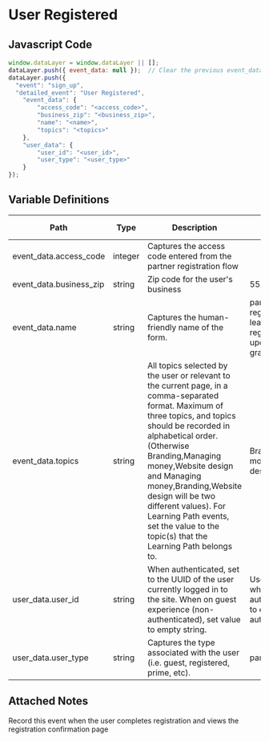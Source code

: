 # User Registered

### 

## Javascript Code
```js
window.dataLayer = window.dataLayer || [];
dataLayer.push({ event_data: null });  // Clear the previous event_data object.
dataLayer.push({
  "event": "sign_up",
  "detailed_event": "User Registered",
    "event_data": {
        "access_code": "<access_code>",
        "business_zip": "<business_zip>",
        "name": "<name>",
        "topics": "<topics>"
    },
    "user_data": {
        "user_id": "<user_id>",
        "user_type": "<user_type>"
    }
});
```

## Variable Definitions

|Path|Type|Description|Example|Pattern|Min Length|Max Length|Minimum|Maximum|Multiple Of|
| --- | --- | --- | --- | --- | --- | --- | --- | --- | --- |
|event_data.access_code|integer|Captures the access code entered from the partner registration flow||||||||
|event_data.business_zip|string|Zip code for the user's business|55555|||||||
|event_data.name|string|Captures the human-friendly name of the form.|partner registration, learner registration, profile update, superbowl grant, etc|||||||
|event_data.topics|string|All topics selected by the user or relevant to the current page, in a comma-separated format. Maximum of three topics, and topics should be recorded in alphabetical order. \(Otherwise Branding,Managing money,Website design and Managing money,Branding,Website design will be two different values\). For Learning Path events, set the value to the topic\(s\) that the Learning Path belongs to.|Branding,Managing money,Website design|||||||
|user_data.user_id|string|When authenticated, set to the UUID of the user currently logged in to the site. When on guest experience \(non-authenticated\), set value to empty string.|Use the UUID when a user is authenticated. Set to empty when not authenticated.|||||||
|user_data.user_type|string|Captures the type associated with the user \(i.e. guest, registered, prime, etc\).|partner, learner|||||||

## Attached Notes

<p>Record this event when the user completes registration and views the registration confirmation page</p>
